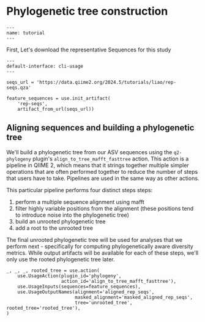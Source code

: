 # Phylogenetic tree construction
```{usage-scope}
---
name: tutorial
---
```
First, Let's download the representative Sequences for this study
```{usage-selector}
---
default-interface: cli-usage
---
```
```{usage}
seqs_url = 'https://data.qiime2.org/2024.5/tutorials/liao/rep-seqs.qza'

feature_sequences = use.init_artifact(
    'rep-seqs',
    artifact_from_url(seqs_url))
```


## Aligning sequences and building a phylogenetic tree

We'll build a phylogenetic tree from our ASV sequences
using the `q2-phylogeny` plugin's `align_to_tree_mafft_fasttree`
action. This action is a pipeline in QIIME 2, which means that it strings
together multiple simpler operations that are often performed together to
reduce the number of steps that users have to take. Pipelines are used in the
same way as other actions.

This particular pipeline performs four distinct steps steps:

1. perform a multiple sequence alignment using mafft
2. filter highly variable positions from the alignment (these positions
   tend to introduce noise into the phylogenetic tree)
3. build an unrooted phylogenetic tree
4. add a root to the unrooted tree

The final unrooted phylogenetic tree will be used for analyses that we perform
next - specifically for computing phylogenetically aware diversity metrics.
While output artifacts will be available for each of these steps, we'll only
use the rooted phylogenetic tree later.

```{usage}
_, _, _, rooted_tree = use.action(
    use.UsageAction(plugin_id='phylogeny',
                    action_id='align_to_tree_mafft_fasttree'),
    use.UsageInputs(sequences=feature_sequences),
    use.UsageOutputNames(alignment='aligned_rep_seqs',
                         masked_alignment='masked_aligned_rep_seqs',
                         tree='unrooted_tree', rooted_tree='rooted_tree'),
)
```
